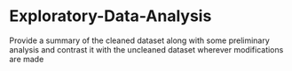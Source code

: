 # Exploratory-Data-Analysis
Provide a summary of the cleaned dataset along with some preliminary analysis and contrast it with the uncleaned dataset wherever modifications are made
